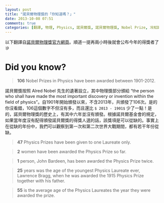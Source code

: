 ```yaml
---
layout: post
title: "諾貝爾物理獎的「你知道嗎？」"
date: 2013-10-08 07:51
comments: true
categories: [翻譯, 物理, Physics, 諾貝爾獎, 諾貝爾物理獎, Nobel Prize, 冷知識, 你知道嗎？]
---
```

以下翻譯自[諾貝爾物理獎官方網頁](http://www.nobelprize.org/nobel_prizes/physics/ "The Nobel Prize in Physics")。順道一提再兩小時後就會公布今年的得獎者了 :p

# Did you know?
> **106** 
> Nobel Prizes in Physics have been awarded between 1901-2012.

諾貝爾獎按照 Alred Nobel 先生的遺著設立，其中物理獎部分頒給 “the person who shall have made the most important discovery or invention within the field of physics”。自1901年開始頒發以來，不含2013年，共頒發了106次。是的你沒看錯，106這個數字不但沒有多，而且還比 `$ 2013 - 1901$`  少了一點！是的，諾貝爾物理獎的歷史上，有其中六年並沒有頒發。根據諾貝爾基金會的規定，如果當年度沒有配得頒發諾貝爾獎的得獎人選的話，該獎項是可以從缺的。事實上在從缺的年份中，我們可以觀察到第一次和第二次世界大戰期間，都有若干年份從缺。

> **47**
> Physics Prizes have been given to one Laureate only.


> **2**
> women have been awarded the Physics Prize so far.


> **1**
> person, John Bardeen, has been awarded the Physics Prize twice.


> **25**
> years was the age of the youngest Physics Laureate ever, Lawrence Bragg, when he was awarded the 1915 Physics Prize together with his father.


> **55**
> is the average age of the Physics Laureates the year they were awarded the prize.